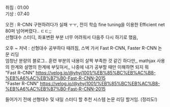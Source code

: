 취침 : 01:00  
기상 : 07:40  
  
오전 : R-CNN 구현하려다가 실패 ㅜㅜ, 전이 학습 fine tuning을 이용한 Efficient net 80퍼 넘어버렸다.. ㄷㄷ;;  
선형대수 스터디, 좌표변환 부분 너무 어려워서 다음주 다시 하기로 했음,
  
오후 ~ 저녁 : 선형대수 공부하다 때려침, 스벅 가서 Fast R-CNN, Faster R-CNN 논문 리딩  
엄청난 분량의 블로그.. 훈련 부분의 내용이 살짝 부족한 것 같긴 하다만,, mathjax 사용의 한계와 설명의 한계에 부딪혀서,, 나중에 내가 공부할 때만 이해하면 되지 뭐  
"Fast R-CNN" https://velog.io/@yhyj1001/%EB%85%BC%EB%AC%B8-%EB%A6%AC%EB%B7%B0-Fast-R-CNN-2015  
"Faster R-CNN" https://velog.io/@yhyj1001/%EB%85%BC%EB%AC%B8-%EB%A6%AC%EB%B7%B0-Fast-R-CNN-2015  
  
들어가기 전에 선형대수 및 내일 스터디 할 추천 시스템 논문 리딩 할거임. (정리도!)
